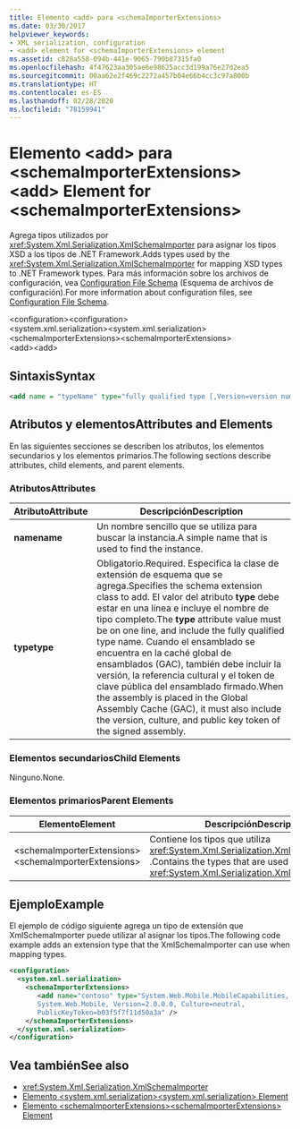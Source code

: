 ```yaml
---
title: Elemento <add> para <schemaImporterExtensions>
ms.date: 03/30/2017
helpviewer_keywords:
- XML serialization, configuration
- <add> element for <schemaImporterExtensions> element
ms.assetid: c828a558-094b-441e-9065-790b87315fa0
ms.openlocfilehash: 4f47623aa305ae6e98625acc3d199a76e27d2ea5
ms.sourcegitcommit: 00aa62e2f469c2272a457b04e66b4cc3c97a800b
ms.translationtype: HT
ms.contentlocale: es-ES
ms.lasthandoff: 02/28/2020
ms.locfileid: "78159941"
---
```

# <a name="add-element-for-schemaimporterextensions"></a><span data-ttu-id="64975-102">Elemento \<add> para \<schemaImporterExtensions></span><span class="sxs-lookup"><span data-stu-id="64975-102">\<add> Element for \<schemaImporterExtensions></span></span>
<span data-ttu-id="64975-103">Agrega tipos utilizados por <xref:System.Xml.Serialization.XmlSchemaImporter> para asignar los tipos XSD a los tipos de .NET Framework.</span><span class="sxs-lookup"><span data-stu-id="64975-103">Adds types used by the <xref:System.Xml.Serialization.XmlSchemaImporter> for mapping XSD types to .NET Framework types.</span></span> <span data-ttu-id="64975-104">Para más información sobre los archivos de configuración, vea [Configuration File Schema](../../../docs/framework/configure-apps/file-schema/index.md) (Esquema de archivos de configuración).</span><span class="sxs-lookup"><span data-stu-id="64975-104">For more information about configuration files, see [Configuration File Schema](../../../docs/framework/configure-apps/file-schema/index.md).</span></span>  
  
 <span data-ttu-id="64975-105">\<configuration></span><span class="sxs-lookup"><span data-stu-id="64975-105">\<configuration></span></span>  
<span data-ttu-id="64975-106">\<system.xml.serialization></span><span class="sxs-lookup"><span data-stu-id="64975-106">\<system.xml.serialization></span></span>  
<span data-ttu-id="64975-107">\<schemaImporterExtensions></span><span class="sxs-lookup"><span data-stu-id="64975-107">\<schemaImporterExtensions></span></span>  
<span data-ttu-id="64975-108">\<add></span><span class="sxs-lookup"><span data-stu-id="64975-108">\<add></span></span>  
  
## <a name="syntax"></a><span data-ttu-id="64975-109">Sintaxis</span><span class="sxs-lookup"><span data-stu-id="64975-109">Syntax</span></span>  
  
```xml  
<add name = "typeName" type="fully qualified type [,Version=version number] [,Culture=culture] [,PublicKeyToken= token]"/>  
```  
  
## <a name="attributes-and-elements"></a><span data-ttu-id="64975-110">Atributos y elementos</span><span class="sxs-lookup"><span data-stu-id="64975-110">Attributes and Elements</span></span>  
 <span data-ttu-id="64975-111">En las siguientes secciones se describen los atributos, los elementos secundarios y los elementos primarios.</span><span class="sxs-lookup"><span data-stu-id="64975-111">The following sections describe attributes, child elements, and parent elements.</span></span>  
  
### <a name="attributes"></a><span data-ttu-id="64975-112">Atributos</span><span class="sxs-lookup"><span data-stu-id="64975-112">Attributes</span></span>  
  
|<span data-ttu-id="64975-113">Atributo</span><span class="sxs-lookup"><span data-stu-id="64975-113">Attribute</span></span>|<span data-ttu-id="64975-114">Descripción</span><span class="sxs-lookup"><span data-stu-id="64975-114">Description</span></span>|  
|---------------|-----------------|  
|<span data-ttu-id="64975-115">**name**</span><span class="sxs-lookup"><span data-stu-id="64975-115">**name**</span></span>|<span data-ttu-id="64975-116">Un nombre sencillo que se utiliza para buscar la instancia.</span><span class="sxs-lookup"><span data-stu-id="64975-116">A simple name that is used to find the instance.</span></span>|  
|<span data-ttu-id="64975-117">**type**</span><span class="sxs-lookup"><span data-stu-id="64975-117">**type**</span></span>|<span data-ttu-id="64975-118">Obligatorio.</span><span class="sxs-lookup"><span data-stu-id="64975-118">Required.</span></span> <span data-ttu-id="64975-119">Especifica la clase de extensión de esquema que se agrega.</span><span class="sxs-lookup"><span data-stu-id="64975-119">Specifies the schema  extension class to add.</span></span> <span data-ttu-id="64975-120">El valor del atributo **type** debe estar en una línea e incluye el nombre de tipo completo.</span><span class="sxs-lookup"><span data-stu-id="64975-120">The **type** attribute value must be on one line, and include the fully qualified type name.</span></span> <span data-ttu-id="64975-121">Cuando el ensamblado se encuentra en la caché global de ensamblados (GAC), también debe incluir la versión, la referencia cultural y el token de clave pública del ensamblado firmado.</span><span class="sxs-lookup"><span data-stu-id="64975-121">When the assembly is placed in the Global Assembly Cache (GAC), it must also include the version, culture, and public key token of the signed assembly.</span></span>|  
  
### <a name="child-elements"></a><span data-ttu-id="64975-122">Elementos secundarios</span><span class="sxs-lookup"><span data-stu-id="64975-122">Child Elements</span></span>  
 <span data-ttu-id="64975-123">Ninguno.</span><span class="sxs-lookup"><span data-stu-id="64975-123">None.</span></span>  
  
### <a name="parent-elements"></a><span data-ttu-id="64975-124">Elementos primarios</span><span class="sxs-lookup"><span data-stu-id="64975-124">Parent Elements</span></span>  
  
|<span data-ttu-id="64975-125">Elemento</span><span class="sxs-lookup"><span data-stu-id="64975-125">Element</span></span>|<span data-ttu-id="64975-126">Descripción</span><span class="sxs-lookup"><span data-stu-id="64975-126">Description</span></span>|  
|-------------|-----------------|  
|<span data-ttu-id="64975-127">\<schemaImporterExtensions></span><span class="sxs-lookup"><span data-stu-id="64975-127">\<schemaImporterExtensions></span></span>|<span data-ttu-id="64975-128">Contiene los tipos que utiliza <xref:System.Xml.Serialization.XmlSchemaImporter> .</span><span class="sxs-lookup"><span data-stu-id="64975-128">Contains the types that are used by the <xref:System.Xml.Serialization.XmlSchemaImporter>.</span></span>|  
  
## <a name="example"></a><span data-ttu-id="64975-129">Ejemplo</span><span class="sxs-lookup"><span data-stu-id="64975-129">Example</span></span>  
 <span data-ttu-id="64975-130">El ejemplo de código siguiente agrega un tipo de extensión que XmlSchemaImporter puede utilizar al asignar los tipos.</span><span class="sxs-lookup"><span data-stu-id="64975-130">The following code example adds an extension type that the XmlSchemaImporter can use when mapping types.</span></span>  
  
```xml  
<configuration>  
  <system.xml.serialization>  
    <schemaImporterExtensions>  
       <add name="contoso" type="System.Web.Mobile.MobileCapabilities,
       System.Web.Mobile, Version=2.0.0.0, Culture=neutral,
       PublicKeyToken=b03f5f7f11d50a3a" />
    </schemaImporterExtensions>  
  </system.xml.serialization>  
</configuration>  
```  
  
## <a name="see-also"></a><span data-ttu-id="64975-131">Vea también</span><span class="sxs-lookup"><span data-stu-id="64975-131">See also</span></span>

- <xref:System.Xml.Serialization.XmlSchemaImporter>
- [<span data-ttu-id="64975-132">Elemento \<system.xml.serialization></span><span class="sxs-lookup"><span data-stu-id="64975-132">\<system.xml.serialization> Element</span></span>](../../../docs/standard/serialization/system-xml-serialization-element.md)
- [<span data-ttu-id="64975-133">Elemento \<schemaImporterExtensions></span><span class="sxs-lookup"><span data-stu-id="64975-133">\<schemaImporterExtensions> Element</span></span>](../../../docs/standard/serialization/schemaimporterextensions-element.md)

